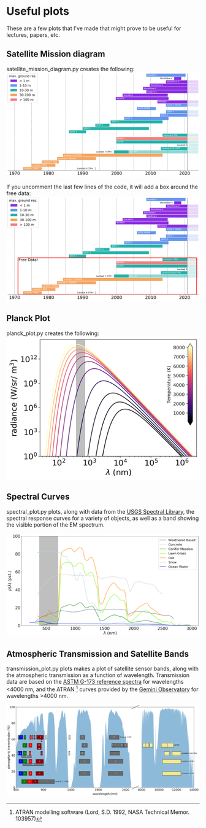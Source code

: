 # Useful plots

These are a few plots that I've made that might prove to be useful for lectures, papers, etc.

## Satellite Mission diagram

satellite_mission_diagram.py creates the following:
![](SatelliteMissions.png)

If you uncomment the last few lines of the code, it will add a box around the free data:
![](SatelliteMissionsFree.png)


## Planck Plot

planck_plot.py creates the following:
![](planck_plot.png)


## Spectral Curves

spectral_plot.py plots, along with data from the [USGS Spectral Library](https://www.usgs.gov/energy-and-minerals/mineral-resources-program/science/usgs-high-resolution-spectral-library),
the spectral response curves for a variety of objects, as well as a band showing the visible portion of the EM spectrum.

![](spectral_plot_vis.png)


## Atmospheric Transmission and Satellite Bands

transmission_plot.py plots makes a plot of satellite sensor bands, along with the atmospheric transmission as a function of wavelength. Transmission data are based on the [ASTM G-173 reference spectra](https://www.nrel.gov/grid/solar-resource/spectra-am1.5.html) for wavelengths <4000 nm, and the ATRAN [^1] curves provided by the [Gemini Observatory](https://www.gemini.edu/observing/telescopes-and-sites/sites) for wavelengths >4000 nm.

![](TransmissionSensorBands.png)

[^1]: ATRAN modelling software (Lord, S.D. 1992, NASA Technical Memor. 103957)
